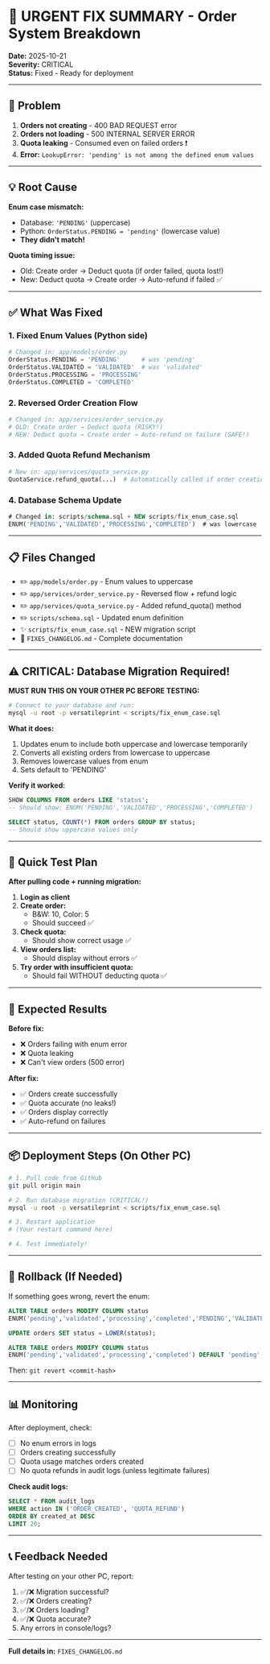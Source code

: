 # 🚨 URGENT FIX SUMMARY - Order System Breakdown

**Date:** 2025-10-21  
**Severity:** CRITICAL  
**Status:** Fixed - Ready for deployment

---

## 🔴 Problem
1. **Orders not creating** - 400 BAD REQUEST error
2. **Orders not loading** - 500 INTERNAL SERVER ERROR  
3. **Quota leaking** - Consumed even on failed orders ❗
4. **Error:** `LookupError: 'pending' is not among the defined enum values`

---

## 💡 Root Cause
**Enum case mismatch:**
- Database: `'PENDING'` (uppercase)
- Python: `OrderStatus.PENDING = 'pending'` (lowercase value)
- **They didn't match!**

**Quota timing issue:**
- Old: Create order → Deduct quota (if order failed, quota lost!)
- New: Deduct quota → Create order → Auto-refund if failed ✅

---

## ✅ What Was Fixed

### 1. Fixed Enum Values (Python side)
```python
# Changed in: app/models/order.py
OrderStatus.PENDING = 'PENDING'      # was 'pending'
OrderStatus.VALIDATED = 'VALIDATED'  # was 'validated'
OrderStatus.PROCESSING = 'PROCESSING'
OrderStatus.COMPLETED = 'COMPLETED'
```

### 2. Reversed Order Creation Flow
```python
# Changed in: app/services/order_service.py
# OLD: Create order → Deduct quota (RISKY!)
# NEW: Deduct quota → Create order → Auto-refund on failure (SAFE!)
```

### 3. Added Quota Refund Mechanism
```python
# New in: app/services/quota_service.py
QuotaService.refund_quota(...)  # Automatically called if order creation fails
```

### 4. Database Schema Update
```sql
# Changed in: scripts/schema.sql + NEW scripts/fix_enum_case.sql
ENUM('PENDING','VALIDATED','PROCESSING','COMPLETED')  # was lowercase
```

---

## 📋 Files Changed

- ✏️ `app/models/order.py` - Enum values to uppercase
- ✏️ `app/services/order_service.py` - Reversed flow + refund logic
- ✏️ `app/services/quota_service.py` - Added refund_quota() method
- ✏️ `scripts/schema.sql` - Updated enum definition
- ✨ `scripts/fix_enum_case.sql` - NEW migration script
- 📖 `FIXES_CHANGELOG.md` - Complete documentation

---

## ⚠️ CRITICAL: Database Migration Required!

**MUST RUN THIS ON YOUR OTHER PC BEFORE TESTING:**

```bash
# Connect to your database and run:
mysql -u root -p versatileprint < scripts/fix_enum_case.sql
```

**What it does:**
1. Updates enum to include both uppercase and lowercase temporarily
2. Converts all existing orders from lowercase to uppercase
3. Removes lowercase values from enum
4. Sets default to 'PENDING'

**Verify it worked:**
```sql
SHOW COLUMNS FROM orders LIKE 'status';
-- Should show: ENUM('PENDING','VALIDATED','PROCESSING','COMPLETED')

SELECT status, COUNT(*) FROM orders GROUP BY status;
-- Should show uppercase values only
```

---

## 🧪 Quick Test Plan

**After pulling code + running migration:**

1. **Login as client**
2. **Create order:**
   - B&W: 10, Color: 5
   - Should succeed ✅
3. **Check quota:**
   - Should show correct usage ✅
4. **View orders list:**
   - Should display without errors ✅
5. **Try order with insufficient quota:**
   - Should fail WITHOUT deducting quota ✅

---

## 🎯 Expected Results

**Before fix:**
- ❌ Orders failing with enum error
- ❌ Quota leaking
- ❌ Can't view orders (500 error)

**After fix:**
- ✅ Orders create successfully
- ✅ Quota accurate (no leaks!)
- ✅ Orders display correctly
- ✅ Auto-refund on failures

---

## 📦 Deployment Steps (On Other PC)

```bash
# 1. Pull code from GitHub
git pull origin main

# 2. Run database migration (CRITICAL!)
mysql -u root -p versatileprint < scripts/fix_enum_case.sql

# 3. Restart application
# (Your restart command here)

# 4. Test immediately!
```

---

## 🔄 Rollback (If Needed)

If something goes wrong, revert the enum:
```sql
ALTER TABLE orders MODIFY COLUMN status 
ENUM('pending','validated','processing','completed','PENDING','VALIDATED','PROCESSING','COMPLETED');

UPDATE orders SET status = LOWER(status);

ALTER TABLE orders MODIFY COLUMN status 
ENUM('pending','validated','processing','completed') DEFAULT 'pending';
```

Then: `git revert <commit-hash>`

---

## 📊 Monitoring

After deployment, check:
- [ ] No enum errors in logs
- [ ] Orders creating successfully
- [ ] Quota usage matches orders created
- [ ] No quota refunds in audit logs (unless legitimate failures)

**Check audit logs:**
```sql
SELECT * FROM audit_logs 
WHERE action IN ('ORDER_CREATED', 'QUOTA_REFUND') 
ORDER BY created_at DESC 
LIMIT 20;
```

---

## 📞 Feedback Needed

After testing on your other PC, report:
1. ✅/❌ Migration successful?
2. ✅/❌ Orders creating?
3. ✅/❌ Orders loading?
4. ✅/❌ Quota accurate?
5. Any errors in console/logs?

---

**Full details in:** `FIXES_CHANGELOG.md`
